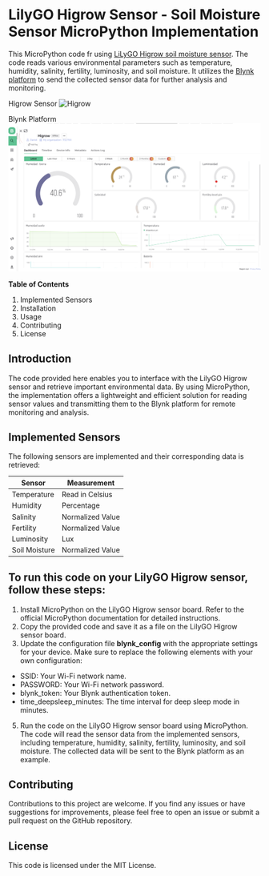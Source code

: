 # LilyGO Higrow Sensor - Soil Moisture Sensor MicroPython Implementation

This MicroPython code fr using [LiLyGO Higrow soil moisture sensor](https://github.com/Xinyuan-LilyGO/LilyGo-HiGrow). The code reads various environmental parameters such as temperature, humidity, salinity, fertility, luminosity, and soil moisture. It utilizes the [Blynk platform](https://blynk.cloud) to send the collected sensor data for further analysis and monitoring.

Higrow Sensor
 ![Higrow](https://github.com/Xinyuan-LilyGO/LilyGo-HiGrow/blob/master/image/img1.jpg?raw=true)
 
 Blynk Platform
 ![Blink](https://github.com/DanielBustillos/LilyGo-HiGrow-Micropython/blob/main/assets/blynk.png?raw=true)
 
**Table of Contents**

1. Implemented Sensors
2. Installation
3. Usage
4. Contributing
5. License

## Introduction

The code provided here enables you to interface with the LilyGO Higrow sensor and retrieve important environmental data. By using MicroPython, the implementation offers a lightweight and efficient solution for reading sensor values and transmitting them to the Blynk platform for remote monitoring and analysis.

##  Implemented Sensors

The following sensors are implemented and their corresponding data is retrieved:

| Sensor             | Measurement        |
| ------------------ | ------------------ |
| Temperature        | Read in Celsius    |
| Humidity           | Percentage         |
| Salinity           | Normalized Value   |
| Fertility          | Normalized Value   |
| Luminosity         | Lux                |
| Soil Moisture      | Normalized Value   |


## To run this code on your LilyGO Higrow sensor, follow these steps:

1. Install MicroPython on the LilyGO Higrow sensor board. Refer to the official MicroPython documentation for detailed instructions.
2. Copy the provided code and save it as a file on the LilyGO Higrow sensor board.
3. Update the configuration file **blynk_config** with the appropriate settings for your device. Make sure to replace the following elements with your own configuration:

- SSID: Your Wi-Fi network name.
- PASSWORD: Your Wi-Fi network password.
- blynk_token: Your Blynk authentication token.
- time_deepsleep_minutes: The time interval for deep sleep mode in minutes.

5. Run the code on the LilyGO Higrow sensor board using MicroPython. 
The code will read the sensor data from the implemented sensors, including temperature, humidity, salinity, fertility, luminosity, and soil moisture.
The collected data will be sent to the Blynk platform as an example.

## Contributing

Contributions to this project are welcome. If you find any issues or have suggestions for improvements, please feel free to open an issue or submit a pull request on the GitHub repository.

## License

This code is licensed under the MIT License.
